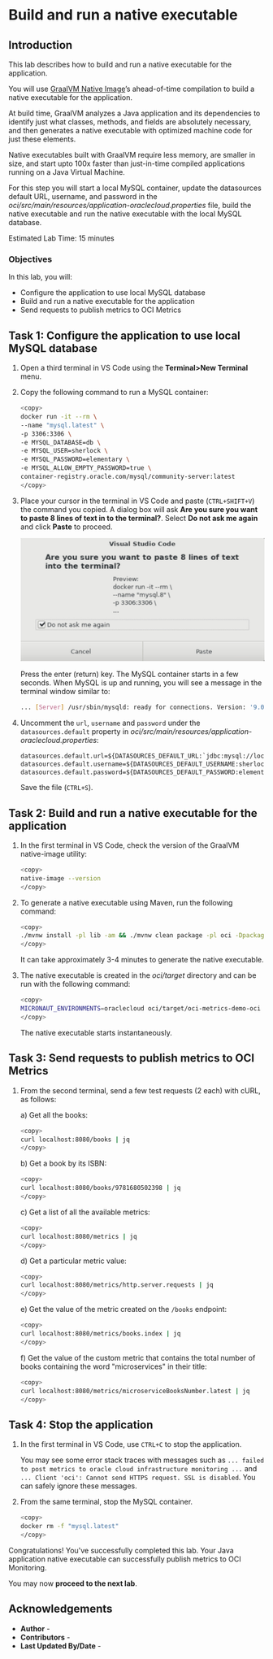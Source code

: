 # Build and run a native executable

## Introduction

This lab describes how to build and run a native executable for the application.

You will use [GraalVM Native Image](https://docs.oracle.com/en/graalvm/jdk/17/docs/overview/)’s ahead-of-time compilation to build a native executable for the application.

At build time, GraalVM analyzes a Java application and its dependencies to identify just what classes, methods, and fields are absolutely necessary, and then generates a native executable with optimized machine code for just these elements.

Native executables built with GraalVM require less memory, are smaller in size, and start upto 100x faster than just-in-time compiled applications running on a Java Virtual Machine.

For this step you will start a local MySQL container, update the datasources default URL, username, and password in the  _oci/src/main/resources/application-oraclecloud.properties_ file, build the native executable and run the native executable with the local MySQL database.

Estimated Lab Time: 15 minutes

### Objectives

In this lab, you will:

* Configure the application to use local MySQL database
* Build and run a native executable for the application
* Send requests to publish metrics to OCI Metrics

## Task 1: Configure the application to use local MySQL database

1. Open a third terminal in VS Code using the **Terminal>New Terminal** menu.

2. Copy the following command to run a MySQL container:

	``` bash
	<copy>
	docker run -it --rm \
	--name "mysql.latest" \
	-p 3306:3306 \
	-e MYSQL_DATABASE=db \
	-e MYSQL_USER=sherlock \
	-e MYSQL_PASSWORD=elementary \
	-e MYSQL_ALLOW_EMPTY_PASSWORD=true \
	container-registry.oracle.com/mysql/community-server:latest
	</copy>
	```

3. Place your cursor in the terminal in VS Code and paste (`CTRL+SHIFT+V`) the command you copied. A dialog box will ask **Are you sure you want to paste 8 lines of text in to the terminal?**. Select **Do not ask me again** and click **Paste** to proceed.

	![VS Code Question Icon](./images/paste-mysql-8-confirm.jpg#input)

   Press the enter (return) key. The MySQL container starts in a few seconds. When MySQL is up and running, you will see a message in the terminal window similar to:

	``` bash
	... [Server] /usr/sbin/mysqld: ready for connections. Version: '9.0.1'  socket: '/var/lib/mysql/mysql.sock'  port: 3306  MySQL Community Server - GPL.
	```

4. Uncomment the `url`, `username` and `password` under the `datasources.default` property in _oci/src/main/resources/application-oraclecloud.properties_:

	``` properties
	datasources.default.url=${DATASOURCES_DEFAULT_URL:`jdbc:mysql://localhost:3306/db`}
	datasources.default.username=${DATASOURCES_DEFAULT_USERNAME:sherlock}
	datasources.default.password=${DATASOURCES_DEFAULT_PASSWORD:elementary}
	```

   Save the file (`CTRL+S`).

## Task 2: Build and run a native executable for the application

1. In the first terminal in VS Code, check the version of the GraalVM native-image utility:

	``` bash
	<copy>
	native-image --version
	</copy>
	```

2. To generate a native executable using Maven, run the following command:

	``` bash
	<copy>
	./mvnw install -pl lib -am && ./mvnw clean package -pl oci -Dpackaging=native-image
	</copy>
	```

   It can take approximately 3-4 minutes to generate the native executable.

3. The native executable is created in the _oci/target_ directory and can be run with the following command:

	``` bash
	<copy>
	MICRONAUT_ENVIRONMENTS=oraclecloud oci/target/oci-metrics-demo-oci
	</copy>
	```

   The native executable starts instantaneously.

## Task 3: Send requests to publish metrics to OCI Metrics

1. From the second terminal, send a few test requests (2 each) with cURL, as follows:

	a) Get all the books:

	``` bash
	<copy>
	curl localhost:8080/books | jq
	</copy>
	```

	b) Get a book by its ISBN:

	``` bash
	<copy>
	curl localhost:8080/books/9781680502398 | jq
	</copy>
	```

   c) Get a list of all the available metrics:

	``` bash
	<copy>
	curl localhost:8080/metrics | jq
	</copy>
	```

   d) Get a particular metric value:

	``` bash
	<copy>
	curl localhost:8080/metrics/http.server.requests | jq
	</copy>
	```

   e) Get the value of the metric created on the `/books` endpoint: 

	``` bash
	<copy>
	curl localhost:8080/metrics/books.index | jq
	</copy>
	```

   f) Get the value of the custom metric that contains the total number of books containing the word "microservices" in their title:

	``` bash
	<copy>
	curl localhost:8080/metrics/microserviceBooksNumber.latest | jq
	</copy>
	```

## Task 4: Stop the application

1. In the first terminal in VS Code, use `CTRL+C` to stop the application.

	You may see some error stack traces with messages such as `... failed to post metrics to oracle cloud infrastructure monitoring ...` and `... Client 'oci': Cannot send HTTPS request. SSL is disabled`. You can safely ignore these messages.

2. From the same terminal, stop the MySQL container.

	``` bash
	<copy>
	docker rm -f "mysql.latest"
	</copy>
	```

Congratulations! You've successfully completed this lab. Your Java application native executable can successfully publish metrics to OCI Monitoring.

You may now **proceed to the next lab**.

## Acknowledgements

* **Author** - [](var:author)
* **Contributors** - [](var:contributors)
* **Last Updated By/Date** - [](var:last_updated)
